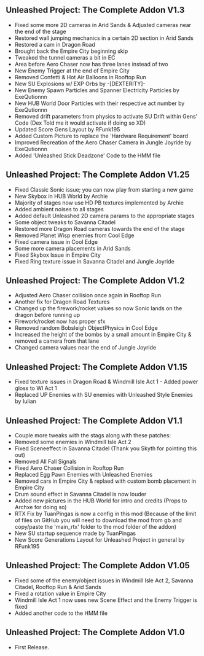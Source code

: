 ## Unleashed Project: The Complete Addon V1.3
- Fixed some more 2D cameras in Arid Sands & Adjusted cameras near the end of the stage
- Restored wall jumping mechanics in a certain 2D section in Arid Sands 
- Restored a cam in Dragon Road 
- Brought back the Empire City beginning skip 
- Tweaked the tunnel cameras a bit in EC
- Area before Aero Chaser now has three lanes instead of two 
- New Enemy Trigger at the end of Empire City 
- Removed Confetti & Hot Air Balloons in Rooftop Run 
- New SU Explosions w/ EXP Orbs by -[DEXTERITY]-
- New Enemy Spawn Particles and Spanner Electricity Particles by ExeQutionnn 
- New HUB World Door Particles with their respective act number by ExeQutionnn
- Removed drift parameters from physics to activate SU Drift within Gens' Code (Dex Told me it would activate if doing so XD)
- Updated Score Gens Layout by RFunk195
- Added Custom Picture to replace the 'Hardware Requirement' board 
- Improved Recreation of the Aero Chaser Camera in Jungle Joyride by ExeQutionnn
- Added 'Unleashed Stick Deadzone' Code to the HMM file

## Unleashed Project: The Complete Addon V1.25
- Fixed Classic Sonic issue; you can now play from starting a new game 
- New Skybox in HUB World by Archie 
- Majority of stages now use HD PB textures implemented by Archie 
- Added ambient noises to all stages 
- Added default Unleashed 2D camera params to the appropriate stages
- Some object tweaks to Savanna Citadel 
- Restored more Dragon Road cameras towards the end of the stage 
- Removed Planet Wisp enemies from Cool Edge 
- Fixed camera issue in Cool Edge
- Some more camera placements in Arid Sands 
- Fixed Skybox Issue in Empire City 
- Fixed Ring texture issue in Savanna Citadel and Jungle Joyride


## Unleashed Project: The Complete Addon V1.2
- Adjusted Aero Chaser collision once again in Rooftop Run
- Another fix for Dragon Road Textures
- Changed up the firework/rocket values so now Sonic lands on the dragon before running up
- Firework/rocket now has proper sfx 
- Removed random Bobsleigh ObjectPhysics in Cool Edge
- Increased the height of the bombs by a small amount in Empire City & removed a camera from that lane
- Changed camera values near the end of Jungle Joyride

## Unleashed Project: The Complete Addon V1.15
- Fixed texture issues in Dragon Road & Windmill Isle Act 1 - Added power gloss to WI Act 1
- Replaced UP Enemies with SU enemies with Unleashed Style Enemies by Iulian

## Unleashed Project: The Complete Addon V1.1
- Couple more tweaks with the stags along with these patches:
- Removed some enemies in Windmill Isle Act 2
- Fixed Sceneeffect in Savanna Citadel (Thank you Skyth for pointing this out)
- Removed All Fall Signals
- Fixed Aero Chaser Collision in Rooftop Run
- Replaced Egg Pawn Enemies with Unleashed Enemies 
- Removed cars in Empire City & replaed with custom bomb placement in Empire City
- Drum sound effect in Savanna Citadel is now louder
- Added new pictures in the HUB World for intro and credits (Props to Archxe for doing so)
- RTX Fix by TuanPingas is now a config in this mod (Because of the limit of files on GitHub you will need to download the mod from gb and copy/paste the 'main_rtx' folder to the mod folder of the addon)
- New SU startup sequence made by TuanPingas
- New Score Generations Layout for Unleashed Project in general by RFunk195

## Unleashed Project: The Complete Addon V1.05
- Fixed some of the enemy/object issues in Windmill Isle Act 2, Savanna Citadel, Rooftop Run & Arid Sands
- Fixed a rotation value in Empire City
- Windmill Isle Act 1 now uses new Scene Effect and the Enemy Trigger is fixed
- Added another code to the HMM file

## Unleashed Project: The Complete Addon V1.0
- First Release.
